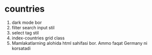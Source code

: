 # countries

1. dark mode bor
2. filter search input stil
3. select tag stil
4. index-countries grid class
5. Mamlakatlarning alohida html sahifasi bor. Ammo faqat Germany ni korsatadi